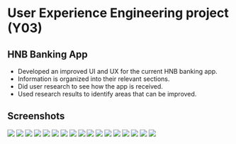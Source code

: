 # User Experience Engineering project (Y03)  

  ## HNB Banking App  
  * Developed an improved UI and UX for the current HNB banking app.
  * Information is organized into their relevant sections.
  * Did user research to see how the app is received.
  * Used research results to identify areas that can be improved.

  ## Screenshots

![](https://raw.githubusercontent.com/isurutp/UEE_UX_Banking_App/master/Screenshots/Final%20Product/1.png)
![](https://raw.githubusercontent.com/isurutp/UEE_UX_Banking_App/master/Screenshots/Final%20Product/2.png)
![](https://raw.githubusercontent.com/isurutp/UEE_UX_Banking_App/master/Screenshots/Final%20Product/3.png)
![](https://raw.githubusercontent.com/isurutp/UEE_UX_Banking_App/master/Screenshots/Final%20Product/4.png)
![](https://raw.githubusercontent.com/isurutp/UEE_UX_Banking_App/master/Screenshots/Final%20Product/5.png)
![](https://raw.githubusercontent.com/isurutp/UEE_UX_Banking_App/master/Screenshots/Final%20Product/6.png)
![](https://raw.githubusercontent.com/isurutp/UEE_UX_Banking_App/master/Screenshots/Final%20Product/7.png)
![](https://raw.githubusercontent.com/isurutp/UEE_UX_Banking_App/master/Screenshots/Final%20Product/8.png)
![](https://raw.githubusercontent.com/isurutp/UEE_UX_Banking_App/master/Screenshots/Final%20Product/9.png)
![](https://raw.githubusercontent.com/isurutp/UEE_UX_Banking_App/master/Screenshots/Final%20Product/10.png)
![](https://raw.githubusercontent.com/isurutp/UEE_UX_Banking_App/master/Screenshots/Final%20Product/11.png)
![](https://raw.githubusercontent.com/isurutp/UEE_UX_Banking_App/master/Screenshots/Final%20Product/12.png)
![](https://raw.githubusercontent.com/isurutp/UEE_UX_Banking_App/master/Screenshots/Final%20Product/13.png)
![](https://raw.githubusercontent.com/isurutp/UEE_UX_Banking_App/master/Screenshots/Final%20Product/14.png)
![](https://raw.githubusercontent.com/isurutp/UEE_UX_Banking_App/master/Screenshots/Final%20Product/15.png)
![](https://raw.githubusercontent.com/isurutp/UEE_UX_Banking_App/master/Screenshots/Final%20Product/16.png)
![](https://raw.githubusercontent.com/isurutp/UEE_UX_Banking_App/master/Screenshots/Final%20Product/17.png)
